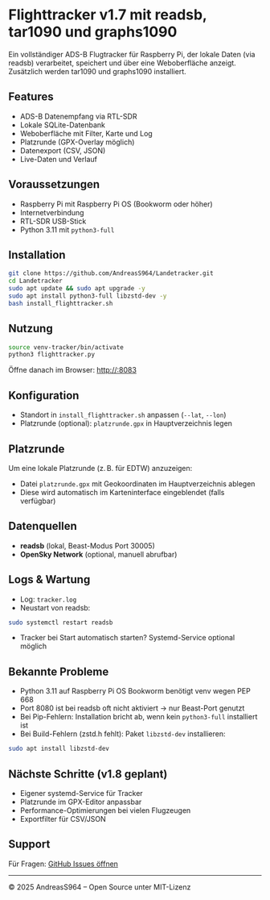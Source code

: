 # Flighttracker v1.7 mit readsb, tar1090 und graphs1090

Ein vollständiger ADS-B Flugtracker für Raspberry Pi, der lokale Daten (via readsb) verarbeitet, speichert und über eine Weboberfläche anzeigt. Zusätzlich werden tar1090 und graphs1090 installiert.

## Features
- ADS-B Datenempfang via RTL-SDR
- Lokale SQLite-Datenbank
- Weboberfläche mit Filter, Karte und Log
- Platzrunde (GPX-Overlay möglich)
- Datenexport (CSV, JSON)
- Live-Daten und Verlauf

## Voraussetzungen
- Raspberry Pi mit Raspberry Pi OS (Bookworm oder höher)
- Internetverbindung
- RTL-SDR USB-Stick
- Python 3.11 mit `python3-full`

## Installation
```bash
git clone https://github.com/AndreasS964/Landetracker.git
cd Landetracker
sudo apt update && sudo apt upgrade -y
sudo apt install python3-full libzstd-dev -y
bash install_flighttracker.sh
```

## Nutzung
```bash
source venv-tracker/bin/activate
python3 flighttracker.py
```
Öffne danach im Browser: [http://<Raspi-IP>:8083](http://<Raspi-IP>:8083)

## Konfiguration
- Standort in `install_flighttracker.sh` anpassen (`--lat`, `--lon`)
- Platzrunde (optional): `platzrunde.gpx` in Hauptverzeichnis legen

## Platzrunde
Um eine lokale Platzrunde (z. B. für EDTW) anzuzeigen:
- Datei `platzrunde.gpx` mit Geokoordinaten im Hauptverzeichnis ablegen
- Diese wird automatisch im Karteninterface eingeblendet (falls verfügbar)

## Datenquellen
- **readsb** (lokal, Beast-Modus Port 30005)
- **OpenSky Network** (optional, manuell abrufbar)

## Logs & Wartung
- Log: `tracker.log`
- Neustart von readsb:
```bash
sudo systemctl restart readsb
```
- Tracker bei Start automatisch starten? Systemd-Service optional möglich

## Bekannte Probleme
- Python 3.11 auf Raspberry Pi OS Bookworm benötigt venv wegen PEP 668
- Port 8080 ist bei readsb oft nicht aktiviert → nur Beast-Port genutzt
- Bei Pip-Fehlern: Installation bricht ab, wenn kein `python3-full` installiert ist
- Bei Build-Fehlern (zstd.h fehlt): Paket `libzstd-dev` installieren:
```bash
sudo apt install libzstd-dev
```

## Nächste Schritte (v1.8 geplant)
- Eigener systemd-Service für Tracker
- Platzrunde im GPX-Editor anpassbar
- Performance-Optimierungen bei vielen Flugzeugen
- Exportfilter für CSV/JSON

## Support
Für Fragen: [GitHub Issues öffnen](https://github.com/AndreasS964/Landetracker/issues)

---
© 2025 AndreasS964 – Open Source unter MIT-Lizenz
